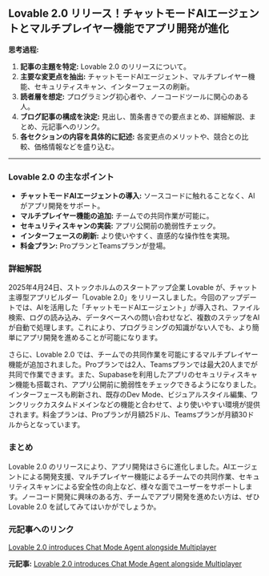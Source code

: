 ## Lovable 2.0 リリース！チャットモードAIエージェントとマルチプレイヤー機能でアプリ開発が進化

**思考過程:**

1. **記事の主題を特定:** Lovable 2.0 のリリースについて。
2. **主要な変更点を抽出:** チャットモードAIエージェント、マルチプレイヤー機能、セキュリティスキャン、インターフェースの刷新。
3. **読者層を想定:** プログラミング初心者や、ノーコードツールに関心のある人。
4. **ブログ記事の構成を決定:** 見出し、箇条書きでの要点まとめ、詳細解説、まとめ、元記事へのリンク。
5. **各セクションの内容を具体的に記述:** 各変更点のメリットや、競合との比較、価格情報などを盛り込む。

---

### Lovable 2.0 の主なポイント

* **チャットモードAIエージェントの導入:** ソースコードに触れることなく、AIがアプリ開発をサポート。
* **マルチプレイヤー機能の追加:** チームでの共同作業が可能に。
* **セキュリティスキャンの実装:** アプリ公開前の脆弱性チェック。
* **インターフェースの刷新:** より使いやすく、直感的な操作性を実現。
* **料金プラン:** ProプランとTeamsプランが登場。

### 詳細解説

2025年4月24日、ストックホルムのスタートアップ企業 Lovable が、チャット主導型アプリビルダー「Lovable 2.0」をリリースしました。今回のアップデートでは、AIを活用した「チャットモードAIエージェント」が導入され、ファイル検索、ログの読み込み、データベースへの問い合わせなど、複数のステップをAIが自動で処理します。これにより、プログラミングの知識がない人でも、より簡単にアプリ開発を進めることが可能になります。

さらに、Lovable 2.0 では、チームでの共同作業を可能にするマルチプレイヤー機能が追加されました。Proプランでは2人、Teamsプランでは最大20人までが共同で作業できます。また、Supabaseを利用したアプリのセキュリティスキャン機能も搭載され、アプリ公開前に脆弱性をチェックできるようになりました。インターフェースも刷新され、既存のDev Mode、ビジュアルスタイル編集、ワンクリックカスタムドメインなどの機能と合わせて、より使いやすい環境が提供されます。料金プランは、Proプランが月額25ドル、Teamsプランが月額30ドルからとなっています。

### まとめ

Lovable 2.0 のリリースにより、アプリ開発はさらに進化しました。AIエージェントによる開発支援、マルチプレイヤー機能によるチームでの共同作業、セキュリティスキャンによる安全性の向上など、様々な面でユーザーをサポートします。ノーコード開発に興味のある方、チームでアプリ開発を進めたい方は、ぜひ Lovable 2.0 を試してみてはいかがでしょうか。

### 元記事へのリンク

[Lovable 2.0 introduces Chat Mode Agent alongside Multiplayer](ここに元記事のURLを記載)


**元記事:** [Lovable 2.0 introduces Chat Mode Agent alongside Multiplayer](https://www.testingcatalog.com/lovable-2-0-introduces-chat-mode-agent-alongside-multiplayer-support/)